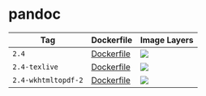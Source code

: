 # pandoc

Tag | Dockerfile | Image Layers
----|------------|-------------
`2.4` | [Dockerfile](https://github.com/helphi/Dockerfile-pandoc/blob/master/2.4/Dockerfile) | [![](https://images.microbadger.com/badges/image/helphi/pandoc:2.4.svg)](https://microbadger.com/images/helphi/pandoc:2.4 "Get your own image badge on microbadger.com")
`2.4-texlive` | [Dockerfile](https://github.com/helphi/Dockerfile-pandoc/blob/master/2.4-texlive/Dockerfile) | [![](https://images.microbadger.com/badges/image/helphi/pandoc:2.4-texlive.svg)](https://microbadger.com/images/helphi/pandoc:2.4-texlive "Get your own image badge on microbadger.com")
`2.4-wkhtmltopdf-2` | [Dockerfile](https://github.com/helphi/Dockerfile-pandoc/blob/master/2.4-wkhtmltopdf/Dockerfile) | [![](https://images.microbadger.com/badges/image/helphi/pandoc:2.4-wkhtmltopdf-2.svg)](https://microbadger.com/images/helphi/pandoc:2.4-wkhtmltopdf-2 "Get your own image badge on microbadger.com")
